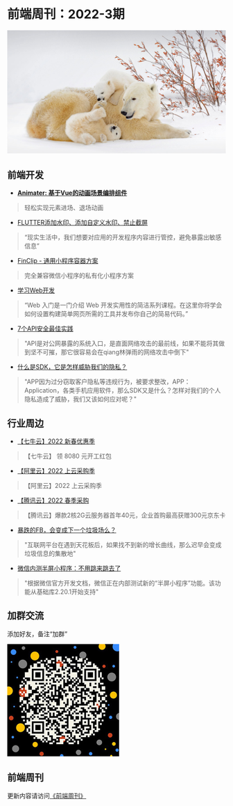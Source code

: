 # 前端周刊：2022-3期

[![](/img/bing/20220228.jpg?imageMogr2/thumbnail/960x)](https://cn.bing.com/search?q=北极熊)

## 前端开发

- [**Animater: 基于Vue的动画场景编排组件**](http://cutting-mat.refined-x.com/animater/)

> 轻松实现元素进场、退场动画

- [FLUTTER添加水印、添加自定义水印、禁止截屏](https://www.freesion.com/article/3034889750/)

> “现实生活中，我们想要对应用的开发程序内容进行管控，避免暴露出敏感信息”

- [FinClip - 通用小程序容器方案](https://www.finclip.com/)

> 完全兼容微信小程序的私有化小程序方案

- [学习Web开发](https://developer.mozilla.org/zh-CN/docs/Learn/Getting_started_with_the_web)

> “Web 入门是一门介绍 Web 开发实用性的简洁系列课程。在这里你将学会如何设置构建简单网页所需的工具并发布你自己的简易代码。”

- [7个API安全最佳实践](https://www.freebuf.com/articles/web/323554.html)

> "API是对公网暴露的系统入口，是直面网络攻击的最前线，如果不能将其做到坚不可摧，那它很容易会在qiang林弹雨的网络攻击中倒下"

- [什么是SDK，它是怎样威胁我们的隐私？](https://www.freebuf.com/articles/web/323634.html)

> "APP因为过分窃取客户隐私等违规行为，被要求整改，APP：Application，各类手机应用软件，那么SDK又是什么？怎样对我们的个人隐私造成了威胁，我们又该如何应对呢？"

## 行业周边

- [【七牛云】2022 新春优惠季](https://s.qiniu.com/b6RNJr)

> 【七牛云】 领 8080 元开工红包

- [【阿里云】2022 上云采购季](https://www.aliyun.com/minisite/goods?taskPkg=2022cgj&pkgSid=290788&userCode=y31qmczl)

> 【阿里云】2022 上云采购季

- [【腾讯云】2022 春季采购](https://curl.qcloud.com/qBTP1dai)

> 【腾讯云】爆款2核2G云服务器首年40元，企业首购最高获赠300元京东卡

- [暴跌的FB，会变成下一个垃圾场么？](https://mp.weixin.qq.com/s/dUS7JPS75go79K6GcMNY2g)

> "互联网平台在遇到天花板后，如果找不到新的增长曲线，那么迟早会变成垃圾信息的集散地"

- [微信内测半屏小程序：不用跳来跳去了](https://www.cnbeta.com/articles/tech/1244057.htm)

> "根据微信官方开发文档，微信正在内部测试新的“半屏小程序”功能。该功能从基础库2.20.1开始支持"

## 加群交流

添加好友，备注“加群”

![refned_x](../img/a/refined-x.jpg)

## 前端周刊

更新内容请访问[《前端周刊》](https://frontend-weekly.com/)
